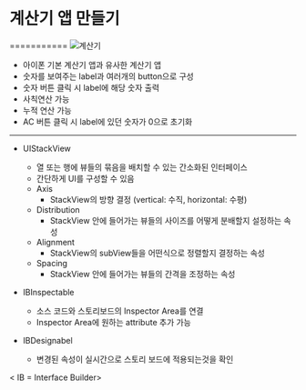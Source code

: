 # 계산기 앱 만들기
===========
![계산기](https://user-images.githubusercontent.com/55949986/170426368-c2690e18-f01e-4b68-b62b-5da2b6c139ec.gif)

* 아이폰 기본 계산기 앱과 유사한 계산기 앱
* 숫자를 보여주는 label과 여러개의 button으로 구성
* 숫자 버튼 클릭 시 label에 해당 숫자 출력
* 사칙연산 가능
* 누적 연산 가능
* AC 버튼 클릭 시 label에 있던 숫자가 0으로 초기화
---------------------------------------

* UIStackView
    * 열 또는 행에 뷰들의 묶음을 배치할 수 있는 간소화된 인터페이스
    * 간단하게 UI를 구성할 수 있음
    * Axis
      * StackView의 방향 결정 (vertical: 수직, horizontal: 수평)
    * Distribution
      * StackView 안에 들어가는 뷰들의 사이즈를 어떻게 분배할지 설정하는 속성     
    * Alignment
      * StackView의 subView들을 어떤식으로 정렬할지 결정하는 속성
    * Spacing 
      * StackView 안에 들어가는 뷰들의 간격을 조정하는 속성


* IBInspectable
   *  소스 코드와 스토리보드의 Inspector Area를 연결
   *  Inspector Area에 원하는 attribute 추가 가능
* IBDesignabel 
   *  변경된 속성이 실시간으로 스토리 보드에 적용되는것을 확인 

< IB = Interface Builder>
